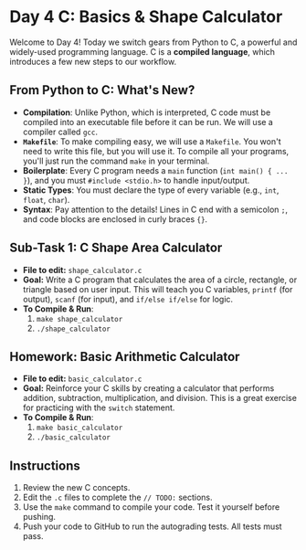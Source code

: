 # Day 4 C: Basics & Shape Calculator

Welcome to Day 4! Today we switch gears from Python to C, a powerful and widely-used programming language. C is a **compiled language**, which introduces a few new steps to our workflow.

## From Python to C: What's New?

-   **Compilation**: Unlike Python, which is interpreted, C code must be compiled into an executable file before it can be run. We will use a compiler called `gcc`.
-   **`Makefile`**: To make compiling easy, we will use a `Makefile`. You won't need to write this file, but you will use it. To compile all your programs, you'll just run the command `make` in your terminal.
-   **Boilerplate**: Every C program needs a `main` function (`int main() { ... }`), and you must `#include <stdio.h>` to handle input/output.
-   **Static Types**: You must declare the type of every variable (e.g., `int`, `float`, `char`).
-   **Syntax**: Pay attention to the details! Lines in C end with a semicolon `;`, and code blocks are enclosed in curly braces `{}`.

## Sub-Task 1: C Shape Area Calculator
-   **File to edit:** `shape_calculator.c`
-   **Goal:** Write a C program that calculates the area of a circle, rectangle, or triangle based on user input. This will teach you C variables, `printf` (for output), `scanf` (for input), and `if/else if/else` for logic.
-   **To Compile & Run**:
    1.  `make shape_calculator`
    2.  `./shape_calculator`

## Homework: Basic Arithmetic Calculator
-   **File to edit:** `basic_calculator.c`
-   **Goal:** Reinforce your C skills by creating a calculator that performs addition, subtraction, multiplication, and division. This is a great exercise for practicing with the `switch` statement.
-   **To Compile & Run**:
    1.  `make basic_calculator`
    2.  `./basic_calculator`

## Instructions
1.  Review the new C concepts.
2.  Edit the `.c` files to complete the `// TODO:` sections.
3.  Use the `make` command to compile your code. Test it yourself before pushing.
4.  Push your code to GitHub to run the autograding tests. All tests must pass.
